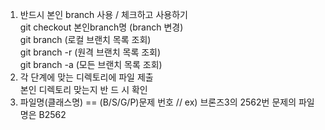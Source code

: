 1. 반드시 본인 branch 사용 / 체크하고 사용하기  
  git checkout 본인branch명 (branch 변경)  
  git branch  (로컬 브랜치 목록 조회)  
  git branch -r  (원격 브랜치 목록 조회)  
  git branch -a  (모든 브랜치 목록 조회)    
2. 각 단계에 맞는 디렉토리에 파일 제출  
  본인 디렉토리 맞는지 반 드 시 확인  
3. 파일명(클래스명) == (B/S/G/P)문제 번호  // ex) 브론즈3의 2562번 문제의 파일명은 B2562
